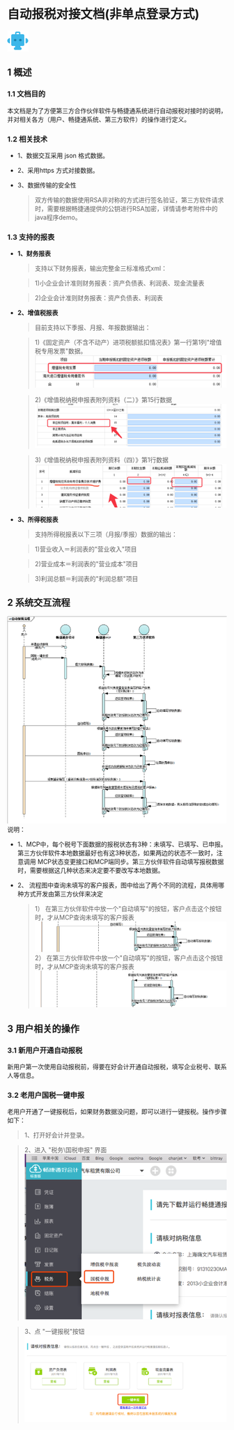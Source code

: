 # 自动报税对接文档(非单点登录方式)
![TaxRobot logo](../../resource/robot.png)

## 1 概述

### 1.1 文档目的
本文档是为了方便第三方合作伙伴软件与畅捷通系统进行自动报税对接时的说明，并对相关各方（用户、畅捷通系统、第三方软件）的操作进行定义。

### 1.2 相关技术
* 1、数据交互采用 json 格式数据。
* 2、采用https 方式对接数据。
* 3、数据传输的安全性
	
	> 双方传输的数据使用RSA非对称的方式进行签名验证，第三方软件请求时，需要根据畅捷通提供的公钥进行RSA加密，详情请参考附件中的java程序demo。

### 1.3 支持的报表
* **1、财务报表**

	> 支持以下财务报表，输出完整金三标准格式xml：
	
	> 1)小企业会计准则财务报表：资产负债表、利润表、现金流量表
	
	> 2)企业会计准则财务报表：资产负债表、利润表
* **2、增值税报表**
	
	> 目前支持以下季报、月报、年报数据输出：
	
	> 1)《固定资产（不含不动产）进项税额抵扣情况表》第一行第1列"增值税专用发票"数据。
	![Rendering preferences pane](../../resource/fig1.png)
	
	> 2)《增值税纳税申报表附列资料（二）》第15行数据
	![Rendering preferences pane](../../resource/fig2.png)
	
	> 3)《增值税纳税申报表附列资料（四）》第1行数据
	![Rendering preferences pane](../../resource/fig3.png)
* **3、所得税报表**
	>  支持所得税报表以下三项（月报/季报）数据的输出：
	
	> 1)营业收入＝利润表的"营业收入"项目
	
	> 2)营业成本＝利润表的"营业成本"项目
	
	> 3)利润总额＝利润表的"利润总额"项目

## 2 系统交互流程
![Rendering preferences pane](../../resource/fig4.png)
说明：

* 1、MCP中，每个税号下面数据的报税状态有3种：未填写、已填写、已申报。第三方伙伴软件本地数据最好也有这3种状态，如果两边的状态不一致时，注意调用 MCP状态变更接口和MCP端同步。第三方伙伴软件自动填写报税数据时，需要根据这几种状态来决定要不要改写本地数据。

* 2、	流程图中查询未填写的客户报表，图中给出了两个不同的流程，具体用哪种方式开发由第三方伙伴来决定

	> 1）	在第三方伙伴软件中放一个"自动填写"的按钮，客户点击这个按钮时，才从MCP查询未填写的客户报表
	![Rendering preferences pane](../../resource/fig5.png)
	> 2）	在第三方伙伴软件中放一个"自动填写"的按钮，客户点击这个按钮时，才从MCP查询未填写的客户报表
	![Rendering preferences pane](../../resource/fig6.png)
	
## 3 用户相关的操作
### 3.1 新用户开通自动报税
新用户第一次使用自动报税前，得要在好会计开通自动报税，填写企业税号、联系人等信息。
### 3.2 老用户国税一键申报
老用户开通了一键报税后，如果财务数据没问题，即可以进行一键报税。操作步骤如下：
> 1、打开好会计并登录。

> 2、进入 "税务\国税申报" 界面
	![Rendering preferences pane](../../resource/fig7.png)

> 3、点 "一键报税"按钮
	![Rendering preferences pane](../../resource/fig8.png)
 